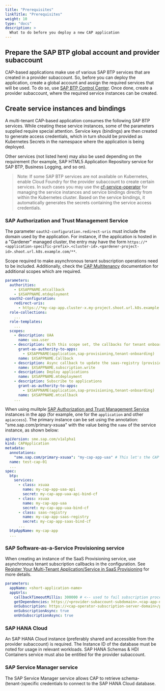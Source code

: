 ```yaml
---
title: "Prerequisites"
linkTitle: "Prerequisites"
weight: 10
type: "docs"
description: >
  What to do before you deploy a new CAP application
---
```


## Prepare the SAP BTP global account and provider subaccount

CAP-based applications make use of various SAP BTP services that are created in a provider subaccount. So, before you can deploy the application, create a global account and assign the required services that will be used. To do so, use [SAP BTP Control Center](https://controlcenter.ondemand.com/index.html). Once done, create a provider subaccount, where the required service instances can be created.

## Create service instances and bindings

A multi-tenant CAP-based application consumes the following SAP BTP services. While creating these service instances, some of the parameters supplied require special attention. Service keys (bindings) are then created to generate access credentials, which in turn should be provided as Kubernetes Secrets in the namespace where the application is being deployed.

Other services (not listed here) may also be used depending on the requirement (for example, SAP HTML5 Application Repository service for SAP BTP, Business Logging, and so on).

> Note: If some SAP BTP services are not available on Kubernetes, enable Cloud Foundry for the provider subaccount to create certain services. In such cases you may use the [cf-service-operator](https://sap.github.io/cf-service-operator/docs/) for managing the service instances and service bindings directly from within the Kubernetes cluster. Based on the service bindings, it automatically generates the secrets containing the service access credentials.

### SAP Authorization and Trust Management Service

The parameter `oauth2-configuration.redirect-uris` must include the domain used by the application. For instance, if the application is hosted in a "Gardener"  managed cluster, the entry may have the form `https://*<application-specific-prefix>.<cluster-id>.<gardener-project-id>.shoot.url.k8s.example.com/**`.

Scope required to make asynchronous tenant subscription operations need to be included. Additionally, check the [CAP Multitenancy](https://cap.cloud.sap/docs/java/multitenancy#xsuaa-mt-configuration) documentation for additional scopes which are required.

```yaml
parameters:
  authorities:
    - $XSAPPNAME.mtcallback
    - $XSAPPNAME.mtdeployment
  oauth2-configuration:
    redirect-uris:
      - https://*my-cap-app.cluster-x.my-project.shoot.url.k8s.example.com/**
  role-collections:
    ...
  role-templates:
    ...
  scopes:
    - description: UAA
      name: uaa.user
    - description: With this scope set, the callbacks for tenant onboarding, offboarding, and getDependencies can be called
      grant-as-authority-to-apps:
        - $XSAPPNAME(application,sap-provisioning,tenant-onboarding)
      name: $XSAPPNAME.Callback
    - description: Async callback to update the saas-registry (provisioning succeeded/failed)
      name: $XSAPPNAME.subscription.write
    - description: Deploy applications
      name: $XSAPPNAME.mtdeployment
    - description: Subscribe to applications
      grant-as-authority-to-apps:
        - $XSAPPNAME(application,sap-provisioning,tenant-onboarding)
      name: $XSAPPNAME.mtcallback
    ...
```
When using mulitple [SAP Authorization and Trust Management Service](https://help.sap.com/docs/authorization-and-trust-management-service?locale=en-US) instances in the app (for example, one for the `application` and other `apiaccess`). The primary instance can be set using the annotation: "sme.sap.com/primary-xsuaa" with the value being the `name` of the service instance, as shown below:

```yaml
apiVersion: sme.sap.com/v1alpha1
kind: CAPApplication
metadata:
  annotations:
    "sme.sap.com/primary-xsuaa": "my-cap-app-uaa" # This let's the CAP Operator determine/use the right UAA instance for the application.
  name: test-cap-01
  ...
spec:
  btp:
    services:
      - class: xsuaa
        name: my-cap-app-uaa-api
        secret: my-cap-app-uaa-api-bind-cf
      - class: xsuaa
        name: my-cap-app-uaa
        secret: my-cap-app-uaa-bind-cf
      - class: saas-registry
        name: my-cap-app-saas-registry
        secret: my-cap-app-saas-bind-cf
      ...
  btpAppName: my-cap-app
  ...
```

### SAP Software-as-a-Service Provisioning service

When creating an instance of the SaaS Provisioning service, use asynchronous tenant subscription callbacks in the configuration. See [Register Your Multi-Tenant Application/Service in SaaS Provisioning](https://controlcenter.ondemand.com/index.html#/knowledge_center/articles/f239e5501a534b64ab5f8dde9bd83c53) for more details.

```yaml
parameters:
  appName: <short-application-name>
  appUrls:
    callbackTimeoutMillis: 300000 # <-- used to fail subscription process when no response is received
    getDependencies: https://<provider-subaccount-subdomain>.<cap-app-name>.cluster-x.my-project.shoot.url.k8s.example.com/callback/v1.0/dependencies # <-- handled by the application
    onSubscription: https://<cap-operator-subscription-server-domain>/provision/tenants/{tenantId} # <-- the /provision route is forwarded directly to CAP Operator (Subscription Server) and must be specified as such
    onSubscriptionAsync: true
    onUnSubscriptionAsync: true
```

### SAP HANA Cloud

An SAP HANA Cloud instance (preferably shared and accessible from the provider subaccount) is required. The Instance ID of the database must be noted for usage in relevant workloads. SAP HANA Schemas & HDI Containers service must also be entitled for the provider subaccount.

###  SAP Service Manager service

The SAP Service Manager service allows CAP to retrieve schema-(tenant-)specific credentials to connect to the SAP HANA Cloud database.

